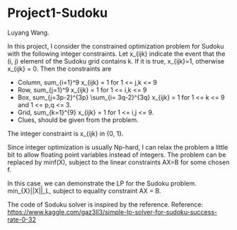 # Project1-Sudoku
Luyang Wang.

In this project, I consider the constrained optimization problem for Sudoku with the following integer constraints. 
Let x_{ijk} indicate the event that the (i, j) element of the Sudoku grid contains k. If it is true, x_{ijk}=1, otherwise x_{ijk} = 0.  Then the constraints are 

- Column, sum_{i=1}^9 x_{ijk} = 1 for 1 <= j,k <= 9
- Row, sum_{j=1}^9 x_{ijk} = 1 for 1 <= i,k <= 9
- Box, sum_{j=3p-2}^{3p} \sum_{i= 3q-2}^{3q} x_{ijk} = 1 for 1 <= k <= 9 and 1 <= p,q <= 3. 
-  Grid, sum_{k=1}^{9} x_{ijk} = 1 for 1 <= i,j <= 9. 
- Clues, should be given from the problem.

The integer constraint is x_{ijk} in {0, 1}. 

Since integer optimization is usually Np-hard, I can relax the problem a little bit to allow floating point variables instead of integers. The problem can be replaced by minf(X), subject to the linear constraints AX=B for some chosen f. 

In this case, we can demonstrate the LP for the Sudoku problem. min_{X}||X||_L, subject to equality constraint AX = B. 

The code of Soduku solver is inspired by the reference. 
Reference:
https://www.kaggle.com/gaz3ll3/simple-lp-solver-for-sudoku-success-rate-0-32
